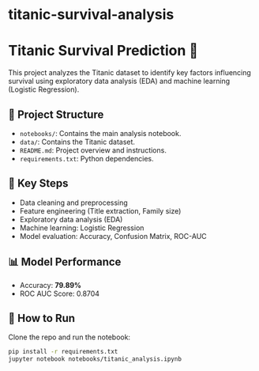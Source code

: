 # titanic-survival-analysis

# Titanic Survival Prediction 🚢

This project analyzes the Titanic dataset to identify key factors influencing survival using exploratory data analysis (EDA) and machine learning (Logistic Regression).

## 📂 Project Structure

- `notebooks/`: Contains the main analysis notebook.
- `data/`: Contains the Titanic dataset.
- `README.md`: Project overview and instructions.
- `requirements.txt`: Python dependencies.

## 🧠 Key Steps

- Data cleaning and preprocessing
- Feature engineering (Title extraction, Family size)
- Exploratory data analysis (EDA)
- Machine learning: Logistic Regression
- Model evaluation: Accuracy, Confusion Matrix, ROC-AUC

## 📊 Model Performance

- Accuracy: **79.89%**
- ROC AUC Score: 0.8704

## 🚀 How to Run

Clone the repo and run the notebook:

```bash
pip install -r requirements.txt
jupyter notebook notebooks/titanic_analysis.ipynb
